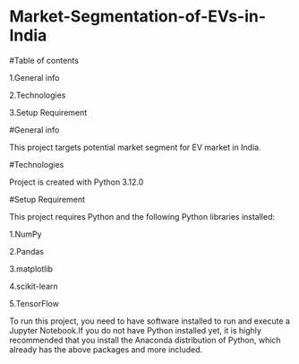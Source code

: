# Market-Segmentation-of-EVs-in-India

#Table of contents

1.General info

2.Technologies

3.Setup Requirement

#General info

This project targets potential market segment for EV market in India.

#Technologies

Project is created with Python 3.12.0

#Setup Requirement

This project requires Python and the following Python libraries installed:

1.NumPy

2.Pandas

3.matplotlib

4.scikit-learn

5.TensorFlow

To run this project, you need to have software installed to run and execute a Jupyter Notebook.If you do not have Python installed yet, it is highly recommended that you install the Anaconda distribution of Python, which already has the above packages and more included.




